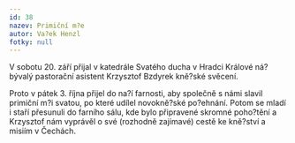 ```yaml
---
id: 38
nazev: Primiční m?e
autor: Va?ek Henzl
fotky: null
---
```

V sobotu 20. září přijal v katedrále Svatého ducha v Hradci Králové ná? bývalý pastorační asistent Krzysztof Bzdyrek kně?ské svěcení.<p>
Proto v pátek 3. října přijel do na?í farnosti, aby společně s námi slavil primiční m?i svatou, po které udílel novokně?ské po?ehnání. Potom se mladí i staří přesunuli do farního sálu, kde bylo připravené skromné poho?tění a Krzysztof nám vyprávěl o své (rozhodně zajímavé) cestě ke kně?ství a misiím v Čechách.<p>
